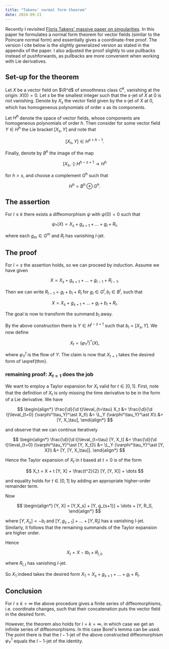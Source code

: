 ```yaml
---
title: "Takens' normal form theorem"
date: 2024-09-21
---
```


Recently I revisited [Floris Takens' massive paper on singularities](https://eudml.org/doc/103931). In this paper he formulates a normal form theorem for vector fields (similar to the Poincare normal form) and essentially gives a coordinate-free proof. The version I cite below is the slightly generalized version as stated in the appendix of the paper. I also adjusted the proof slightly to use pullbacks instead of pushforwards, as pullbacks are more convenient when working with Lie derivatives.

## Set-up for the theorem

Let $X$ be a vector field on $\R^d$ of smoothness class $C^k$, vanishing at the origin: $X(0) = 0$. Let $s$ be the smallest integer such that the $s$-jet of $X$ at 0 is not vanishing. Denote by $X_s$ the vector field given by the $s$-jet of $X$ at 0, which has homogeneous polynomials of order $s$ as its components.

Let $H^h$ denote the space of vector fields, whose components are homogeneous polynomials of order $h$. Then consider for some vector field $Y \in H^h$ the Lie bracket $[ X_s , Y]$ and note that

$$  
[ X_s , Y] \in H^{s+h-1}.
$$

Finally, denote by $B^h$ the image of the map

$$ [ X_s, \cdot] \colon H^{h-s+1} \to H^h$$

for $h>s$, and choose a complement $G^h$ such that 

$$H^h = B^h \oplus G^h.$$

## The assertion

For $l \le k$ there exists a diffeomorphism $\psi$ with $\psi(0) = 0$ such that

$$
\begin{equation}
\label{thm}
\psi_\ast(X) = X_s + g_{s+1} + \dots + g_l + R_l,
\end{equation}
$$

where each $g_m \in G^m$ and $R_l$ has vanishing $l$-jet.

## The proof

For $l = s$ the assertion holds, so we can proceed by induction. Assume we have given

$$
X = X_s + g_{s+1} + \dots + g_{l-1} + R_{l-1}.
$$

Then we can write $R_{l-1} = g_l + b_l + R_l$ for $g_l \in G^l, b_l \in B^l$, such that

$$
X = X_s + g_{s+1} + \dots + g_{l} + b_l + R_{l}.
$$

The goal is now to transform the summand $b_l$ away.

By the above construction there is $Y \in H^{l-s+1}$ such that $b_l = [X_s, Y]$. We now define

$$
X_t = \left( \varphi^t_Y \right)^\ast (X),
$$

where $\varphi^t_Y$ is the flow of $Y$. The claim is now that $X_{t=1}$ takes the desired form of \eqref{thm}.

### remaining proof: $X_{t=1}$ does  the job

We want to employ a Taylor expansion for $X_t$ valid for $t \in [0,1]$. First, note that the definition of $X_t$ is only missing the time derivative to be in the form of a Lie derivative. We have

$$
\begin{align*}
\frac{\d}{\d t}\leval_{t=\tau} X_t &= \frac{\d}{\d t}\leval_{t=0} (\varphi^\tau_Y)^\ast X_t\\
&= \L_Y (\varphi^\tau_Y)^\ast X\\
&= [Y, X_\tau],
\end{align*}
$$

and observe that we can continue iteratively

$$
\begin{align*}
\frac{\d}{\d t}\leval_{t=\tau} [Y, X_t] &= \frac{\d}{\d t}\leval_{t=0} (\varphi^\tau_Y)^\ast [Y, X_t]\\
&= \L_Y (\varphi^\tau_Y)^\ast [Y, X]\\
&= [Y, [Y, X_\tau]].
\end{align*}
$$

Hence the Taylor expansion of $X_t$ in $t$ based at $t=0$ is of the form

$$
X_t = X + t [Y, X] + \frac{t^2}{2} [Y, [Y, X]] + \dots
$$

and equality holds for $t \in [0,1]$ by adding an appropriate higher-order remainder term.

Now

$$
\begin{align*}
[Y, X] = [Y,X_s] + [Y, g_{s+1}] + \dots + [Y, R_l],
\end{align*}
$$

where $[Y,X_s] = - b_l$ and $[Y, g_{s+1}] + \dots + [Y, R_l]$ has a vanishing $l$-jet. Similarly, it follows that the remaining summands of the Taylor expansion are higher order. 

Hence

$$
X_t = X - t b_l + R_{l,t},
$$

where $R_{l,t}$ has vanishing $l$-jet.

So $X_1$ indeed takes the desired form $X_1 = X_s + g_{s+1} + \dots + g_{l} + R_{l}$.

## Conclusion

For $l \le k < \infty$ the above procedure gives a finite series of diffeomorphisms, i.e. coordinate changes, such that their concatenation puts the vector field in the desired form.

However, the theorem also holds for $l = k = \infty$, in which case we get an infinite series of diffeomorphisms. In this case Borel's lemma can be used. The point there is that the $l-1$-jet of the above constructed diffeomorphism $\varphi^1_Y$ equals the $l-1$-jet of the identity.